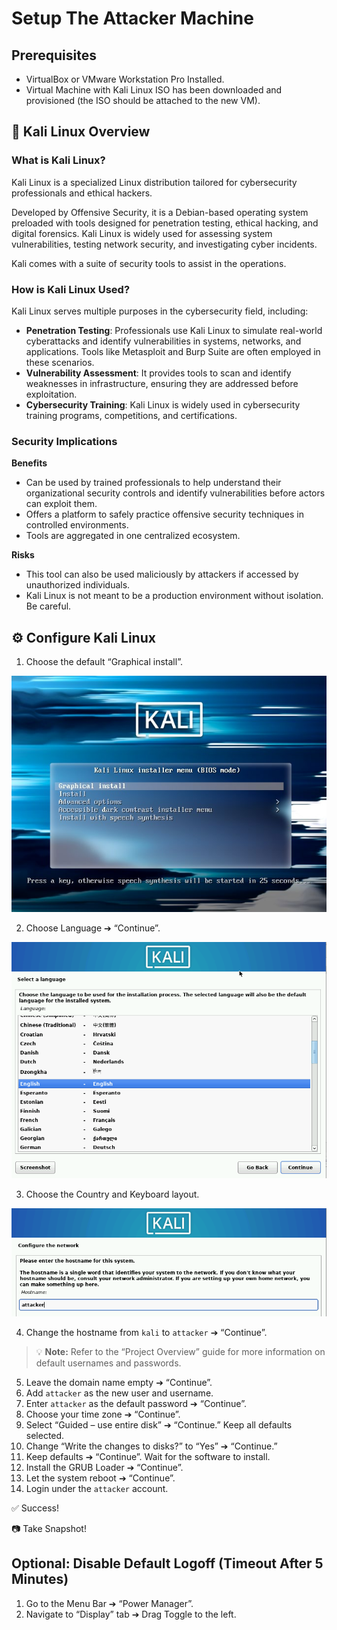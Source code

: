 # Setup The Attacker Machine

## Prerequisites

- VirtualBox or VMware Workstation Pro Installed.
- Virtual Machine with Kali Linux ISO has been downloaded and provisioned (the ISO should be attached to the new VM).


## 🐉 Kali Linux Overview

### What is Kali Linux?

Kali Linux is a specialized Linux distribution tailored for cybersecurity professionals and ethical hackers.

Developed by Offensive Security, it is a Debian-based operating system preloaded with tools designed for penetration testing, ethical hacking, and digital forensics. Kali Linux is widely used for assessing system vulnerabilities, testing network security, and investigating cyber incidents.

Kali comes with a suite of security tools to assist in the operations.

### How is Kali Linux Used?

Kali Linux serves multiple purposes in the cybersecurity field, including:

- **Penetration Testing**: Professionals use Kali Linux to simulate real-world cyberattacks and identify vulnerabilities in systems, networks, and applications. Tools like Metasploit and Burp Suite are often employed in these scenarios.
- **Vulnerability Assessment**: It provides tools to scan and identify weaknesses in infrastructure, ensuring they are addressed before exploitation.
- **Cybersecurity Training**: Kali Linux is widely used in cybersecurity training programs, competitions, and certifications.

### Security Implications

**Benefits**

- Can be used by trained professionals to help understand their organizational security controls and identify vulnerabilities before actors can exploit them.
- Offers a platform to safely practice offensive security techniques in controlled environments.
- Tools are aggregated in one centralized ecosystem.

**Risks**

- This tool can also be used maliciously by attackers if accessed by unauthorized individuals.
- Kali Linux is not meant to be a production environment without isolation. Be careful.

## ⚙️ Configure Kali Linux

1. Choose the default “Graphical install”.

![Kali Linux Setup](imgs/kali.jpg)

2. Choose Language ➔ “Continue”.

![Kali Linux Setup](imgs/kali1.png)

3. Choose the Country and Keyboard layout.

![Kali Linux Setup](imgs/kali2.png)

4. Change the hostname from `kali` to `attacker` ➔ “Continue”.  

> 💡 **Note:** Refer to the “Project Overview” guide for more information on default usernames and passwords.
5. Leave the domain name empty ➔ “Continue”.
6. Add `attacker` as the new user and username.
7. Enter `attacker` as the default password ➔ “Continue”.
8. Choose your time zone ➔ “Continue”.
9. Select “Guided – use entire disk” ➔ “Continue.” Keep all defaults selected.
10. Change “Write the changes to disks?” to “Yes” ➔ “Continue.”
11. Keep defaults ➔ “Continue”. Wait for the software to install.
12. Install the GRUB Loader ➔ “Continue”.
13. Let the system reboot ➔ “Continue”.
14. Login under the `attacker` account.

✅ Success!

📷 Take Snapshot!

## Optional: Disable Default Logoff (Timeout After 5 Minutes)

1. Go to the Menu Bar ➔ “Power Manager”.
2. Navigate to “Display” tab ➔ Drag Toggle to the left.
